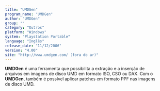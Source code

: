 ```yaml
---
title: "UMDGen"
program_name: "UMDGen"
author: "UMDGen"
group: ""
category: "Outros"
platform: "Windows"
system: "Playstation Portable"
language: "Inglês"
release_date: "11/12/2006"
version: "4.00"
site: "http://www.umdgen.com/ (fora do ar)"
---
```

<b>UMDGen</b> é uma ferramenta que possibilita a extração e a inserção de arquivos em imagens de disco UMD em formato ISO, CSO ou DAX. Com o <b>UMDGen</b>, também é possível aplicar patches em formato PPF nas imagens de disco UMD.
